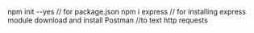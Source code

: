npm init --yes // for package.json
npm i express // for installing express module
download and install Postman //to text http requests